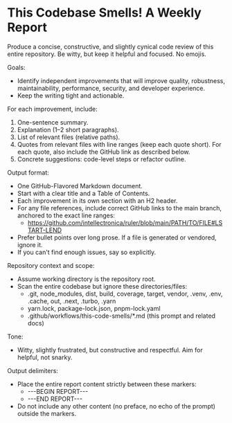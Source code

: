 # This Codebase Smells! A Weekly Report

Produce a concise, constructive, and slightly cynical code review of this entire repository. Be witty, but keep it helpful and focused. No emojis.

Goals:
- Identify independent improvements that will improve quality, robustness, maintainability, performance, security, and developer experience.
- Keep the writing tight and actionable.

For each improvement, include:
1. One-sentence summary.
2. Explanation (1–2 short paragraphs).
3. List of relevant files (relative paths).
4. Quotes from relevant files with line ranges (keep each quote short). For each quote, also include the GitHub link as described below.
5. Concrete suggestions: code-level steps or refactor outline.

Output format:
- One GitHub-Flavored Markdown document.
- Start with a clear title and a Table of Contents.
- Each improvement in its own section with an H2 header.
- For any file references, include correct GitHub links to the main branch, anchored to the exact line ranges:
  - https://github.com/intellectronica/ruler/blob/main/PATH/TO/FILE#LSTART-LEND
- Prefer bullet points over long prose. If a file is generated or vendored, ignore it.
- If you can't find enough issues, say so explicitly.

Repository context and scope:
- Assume working directory is the repository root.
- Scan the entire codebase but ignore these directories/files:
  - .git, node_modules, dist, build, coverage, target, vendor, .venv, .env, .cache, out, .next, .turbo, .yarn
  - yarn.lock, package-lock.json, pnpm-lock.yaml
  - .github/workflows/this-code-smells/*.md (this prompt and related docs)

Tone:
- Witty, slightly frustrated, but constructive and respectful. Aim for helpful, not snarky.

Output delimiters:
- Place the entire report content strictly between these markers:
  - ---BEGIN REPORT---
  - ---END REPORT---
- Do not include any other content (no preface, no echo of the prompt) outside the markers.
